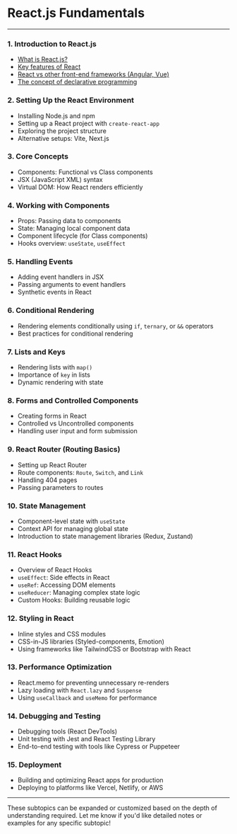 # React.js Fundamentals

---

### **1. Introduction to React.js**
- [What is React.js?](https://github.com/fromsantanu/React-Tutorial/blob/main/CH-01-1.md)
- [Key features of React](https://github.com/fromsantanu/React-Tutorial/blob/main/CH-01-2.md)
- [React vs other front-end frameworks (Angular, Vue)](https://github.com/fromsantanu/React-Tutorial/blob/main/CH-01-3.md)
- [The concept of declarative programming](https://github.com/fromsantanu/React-Tutorial/blob/main/CH-01-4.md)

### **2. Setting Up the React Environment**
- Installing Node.js and npm
- Setting up a React project with `create-react-app`
- Exploring the project structure
- Alternative setups: Vite, Next.js

### **3. Core Concepts**
- Components: Functional vs Class components
- JSX (JavaScript XML) syntax
- Virtual DOM: How React renders efficiently

### **4. Working with Components**
- Props: Passing data to components
- State: Managing local component data
- Component lifecycle (for Class components)
- Hooks overview: `useState`, `useEffect`

### **5. Handling Events**
- Adding event handlers in JSX
- Passing arguments to event handlers
- Synthetic events in React

### **6. Conditional Rendering**
- Rendering elements conditionally using `if`, `ternary`, or `&&` operators
- Best practices for conditional rendering

### **7. Lists and Keys**
- Rendering lists with `map()`
- Importance of `key` in lists
- Dynamic rendering with state

### **8. Forms and Controlled Components**
- Creating forms in React
- Controlled vs Uncontrolled components
- Handling user input and form submission

### **9. React Router (Routing Basics)**
- Setting up React Router
- Route components: `Route`, `Switch`, and `Link`
- Handling 404 pages
- Passing parameters to routes

### **10. State Management**
- Component-level state with `useState`
- Context API for managing global state
- Introduction to state management libraries (Redux, Zustand)

### **11. React Hooks**
- Overview of React Hooks
- `useEffect`: Side effects in React
- `useRef`: Accessing DOM elements
- `useReducer`: Managing complex state logic
- Custom Hooks: Building reusable logic

### **12. Styling in React**
- Inline styles and CSS modules
- CSS-in-JS libraries (Styled-components, Emotion)
- Using frameworks like TailwindCSS or Bootstrap with React

### **13. Performance Optimization**
- React.memo for preventing unnecessary re-renders
- Lazy loading with `React.lazy` and `Suspense`
- Using `useCallback` and `useMemo` for performance

### **14. Debugging and Testing**
- Debugging tools (React DevTools)
- Unit testing with Jest and React Testing Library
- End-to-end testing with tools like Cypress or Puppeteer

### **15. Deployment**
- Building and optimizing React apps for production
- Deploying to platforms like Vercel, Netlify, or AWS

---

These subtopics can be expanded or customized based on the depth of understanding required. Let me know if you'd like detailed notes or examples for any specific subtopic!
